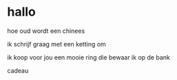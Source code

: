 # hallo

hoe oud wordt een chinees


ik schrijf graag met een ketting om

ik koop voor jou een mooie ring
die bewaar ik op de bank

cadeau
